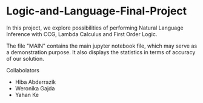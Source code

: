 # Logic-and-Language-Final-Project
In this project, we explore possibilities of performing Natural Language Inference with CCG, Lambda Calculus and First Order Logic.

The file "MAIN" contains the main jupyter notebook file, which may serve as a demonstration purpose. It also displays the statistics in terms of accuracy of our solution.

Collabolators
* Hiba Abderrazik
* Weronika Gajda
* Yahan Ke
